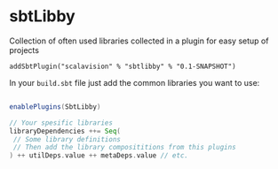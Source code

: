 # sbtLibby

Collection of often used libraries collected in a plugin for easy setup of projects

```
addSbtPlugin("scalavision" % "sbtlibby" % "0.1-SNAPSHOT")
```

In your `build.sbt` file just add the common libraries you want to use:
```scala

enablePlugins(SbtLibby)

// Your spesific libraries
libraryDependencies ++= Seq(
 // Some library definitions
 // Then add the library composititions from this plugins
) ++ utilDeps.value ++ metaDeps.value // etc.
```
